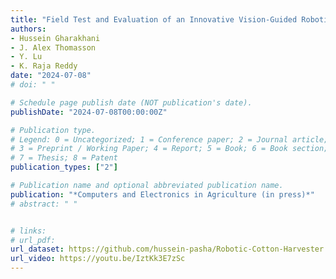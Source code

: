 ```yaml
---
title: "Field Test and Evaluation of an Innovative Vision-Guided Robotic Cotton Harvester"
authors: 
- Hussein Gharakhani
- J. Alex Thomasson
- Y. Lu
- K. Raja Reddy
date: "2024-07-08"
# doi: " "

# Schedule page publish date (NOT publication's date).
publishDate: "2024-07-08T00:00:00Z"

# Publication type.
# Legend: 0 = Uncategorized; 1 = Conference paper; 2 = Journal article;
# 3 = Preprint / Working Paper; 4 = Report; 5 = Book; 6 = Book section;
# 7 = Thesis; 8 = Patent
publication_types: ["2"]

# Publication name and optional abbreviated publication name.
publication: "*Computers and Electronics in Agriculture (in press)*"
# abstract: " " 


# links:
# url_pdf: 
url_dataset: https://github.com/hussein-pasha/Robotic-Cotton-Harvester
url_video: https://youtu.be/IztKk3E7zSc
---
```

